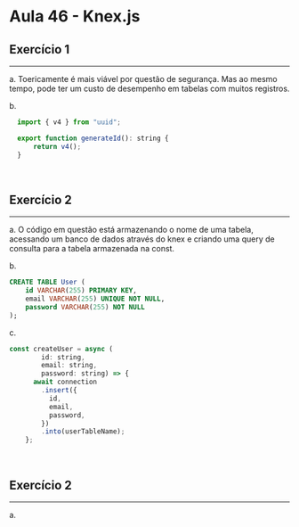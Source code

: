 #  Aula 46 - Knex.js

## Exercício 1 
***
a. Toericamente é mais viável por questão de segurança. Mas ao mesmo tempo, pode ter um custo de desempenho em tabelas com muitos registros.

b.
```js
  import { v4 } from "uuid";

  export function generateId(): string {
      return v4();
  }

```

<br>

## Exercício 2
***
a. O código em questão está armazenando o nome de uma tabela, acessando um banco de dados através do knex e criando uma query de consulta para a tabela armazenada na const.

b.
```sql
CREATE TABLE User (
	id VARCHAR(255) PRIMARY KEY,
    email VARCHAR(255) UNIQUE NOT NULL,
    password VARCHAR(255) NOT NULL
);
```

c.
```js
const createUser = async (
		id: string, 
		email: string, 
		password: string) => {
	  await connection
	    .insert({
	      id,
	      email,
	      password,
	    })
	    .into(userTableName);
	};
```

<br>

## Exercício 2
***
a.